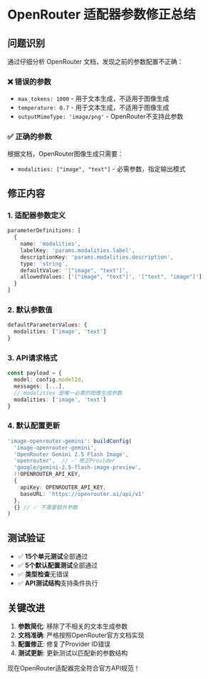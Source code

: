 # OpenRouter 适配器参数修正总结

## 问题识别

通过仔细分析 OpenRouter 文档，发现之前的参数配置不正确：

### ❌ 错误的参数
- `max_tokens: 1000` - 用于文本生成，不适用于图像生成
- `temperature: 0.7` - 用于文本生成，不适用于图像生成
- `outputMimeType: 'image/png'` - OpenRouter不支持此参数

### ✅ 正确的参数
根据文档，OpenRouter图像生成只需要：
- `modalities: ["image", "text"]` - 必需参数，指定输出模式

## 修正内容

### 1. 适配器参数定义
```typescript
parameterDefinitions: [
  {
    name: 'modalities',
    labelKey: 'params.modalities.label',
    descriptionKey: 'params.modalities.description',
    type: 'string',
    defaultValue: '["image", "text"]',
    allowedValues: ['["image", "text"]', '["text", "image"]']
  }
]
```

### 2. 默认参数值
```typescript
defaultParameterValues: {
  modalities: ['image', 'text']
}
```

### 3. API请求格式
```typescript
const payload = {
  model: config.modelId,
  messages: [...],
  // modalities 是唯一必需的图像生成参数
  modalities: ['image', 'text']
}
```

### 4. 默认配置更新
```typescript
'image-openrouter-gemini': buildConfig(
  'image-openrouter-gemini',
  'OpenRouter Gemini 2.5 Flash Image',
  'openrouter',  // ✅ 修正Provider
  'google/gemini-2.5-flash-image-preview',
  !!OPENROUTER_API_KEY,
  {
    apiKey: OPENROUTER_API_KEY,
    baseURL: 'https://openrouter.ai/api/v1'
  },
  {} // ✅ 不需要额外参数
)
```

## 测试验证

- ✅ **15个单元测试**全部通过
- ✅ **5个默认配置测试**全部通过
- ✅ **类型检查**无错误
- ✅ **API测试结构**支持条件执行

## 关键改进

1. **参数简化**: 移除了不相关的文本生成参数
2. **文档准确**: 严格按照OpenRouter官方文档实现
3. **配置修正**: 修复了Provider ID错误
4. **测试更新**: 更新测试以匹配新的参数结构

现在OpenRouter适配器完全符合官方API规范！